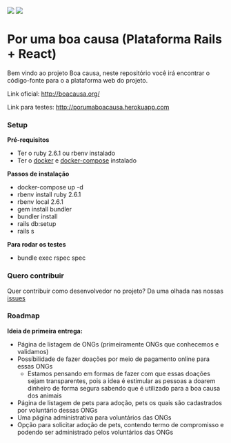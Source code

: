 <a href="https://codeclimate.com/github/boacausa/webplatform/maintainability"><img src="https://api.codeclimate.com/v1/badges/0c390c414647d152de40/maintainability" /></a>
<a href="https://codeclimate.com/github/boacausa/webplatform/test_coverage"><img src="https://api.codeclimate.com/v1/badges/0c390c414647d152de40/test_coverage" /></a>

# Por uma boa causa (Plataforma Rails + React)

Bem vindo ao projeto Boa causa, neste repositório você irá encontrar o código-fonte para o a plataforma web do projeto.

Link oficial: http://boacausa.org/

Link para testes: http://porumaboacausa.herokuapp.com

### Setup

**Pré-requisitos**

* Ter o ruby 2.6.1 ou rbenv instalado
* Ter o [docker](https://docs.docker.com/install/) e [docker-compose](https://docs.docker.com/compose/install/) instalado

**Passos de instalação**

* docker-compose up -d
* rbenv install ruby 2.6.1
* rbenv local 2.6.1
* gem install bundler
* bundler install
* rails db:setup
* rails s

**Para rodar os testes**

* bundle exec rspec spec

### Quero contribuir

Quer contribuir como desenvolvedor no projeto? Da uma olhada nas nossas [issues](https://github.com/boacausa/webplatform/issues?q=is%3Aopen+is%3Aissue+-label%3Adiscussion+-label%3A%22%5Bzube%5D%3A+In+Review%22+-label%3Aidea)


### Roadmap

**Ideia de primeira entrega:**

* Página de listagem de ONGs (primeiramente ONGs que conhecemos e validamos)
* Possíbilidade de fazer doações por meio de pagamento online para essas ONGs
  * Estamos pensando em formas de fazer com que essas doações sejam transparentes, pois a idea é estimular as pessoas a doarem dinheiro de forma segura sabendo que é utilizado para a boa causa dos animais
* Página de listagem de pets para adoção, pets os quais são cadastrados por voluntário dessas ONGs
* Uma página administrativa para voluntários das ONGs
* Opção para solicitar adoção de pets, contendo termo de compromisso e podendo ser administrado pelos voluntários das ONGs
